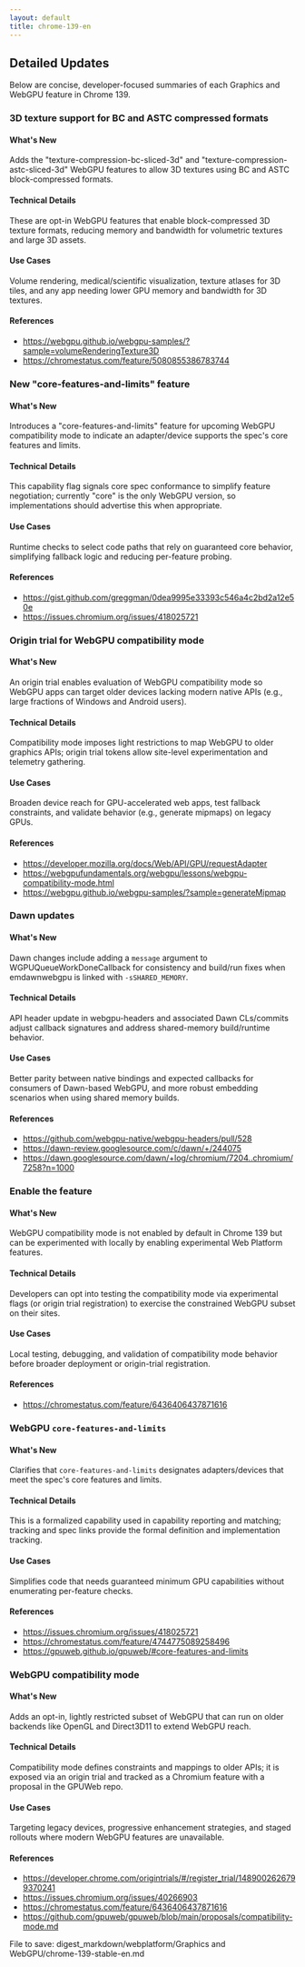 ```yaml
---
layout: default
title: chrome-139-en
---
```


## Detailed Updates

Below are concise, developer-focused summaries of each Graphics and WebGPU feature in Chrome 139.

### 3D texture support for BC and ASTC compressed formats

#### What's New
Adds the "texture-compression-bc-sliced-3d" and "texture-compression-astc-sliced-3d" WebGPU features to allow 3D textures using BC and ASTC block-compressed formats.

#### Technical Details
These are opt-in WebGPU features that enable block-compressed 3D texture formats, reducing memory and bandwidth for volumetric textures and large 3D assets.

#### Use Cases
Volume rendering, medical/scientific visualization, texture atlases for 3D tiles, and any app needing lower GPU memory and bandwidth for 3D textures.

#### References
- https://webgpu.github.io/webgpu-samples/?sample=volumeRenderingTexture3D
- https://chromestatus.com/feature/5080855386783744

### New "core-features-and-limits" feature

#### What's New
Introduces a "core-features-and-limits" feature for upcoming WebGPU compatibility mode to indicate an adapter/device supports the spec's core features and limits.

#### Technical Details
This capability flag signals core spec conformance to simplify feature negotiation; currently "core" is the only WebGPU version, so implementations should advertise this when appropriate.

#### Use Cases
Runtime checks to select code paths that rely on guaranteed core behavior, simplifying fallback logic and reducing per-feature probing.

#### References
- https://gist.github.com/greggman/0dea9995e33393c546a4c2bd2a12e50e
- https://issues.chromium.org/issues/418025721

### Origin trial for WebGPU compatibility mode

#### What's New
An origin trial enables evaluation of WebGPU compatibility mode so WebGPU apps can target older devices lacking modern native APIs (e.g., large fractions of Windows and Android users).

#### Technical Details
Compatibility mode imposes light restrictions to map WebGPU to older graphics APIs; origin trial tokens allow site-level experimentation and telemetry gathering.

#### Use Cases
Broaden device reach for GPU-accelerated web apps, test fallback constraints, and validate behavior (e.g., generate mipmaps) on legacy GPUs.

#### References
- https://developer.mozilla.org/docs/Web/API/GPU/requestAdapter
- https://webgpufundamentals.org/webgpu/lessons/webgpu-compatibility-mode.html
- https://webgpu.github.io/webgpu-samples/?sample=generateMipmap

### Dawn updates

#### What's New
Dawn changes include adding a `message` argument to WGPUQueueWorkDoneCallback for consistency and build/run fixes when emdawnwebgpu is linked with `-sSHARED_MEMORY`.

#### Technical Details
API header update in webgpu-headers and associated Dawn CLs/commits adjust callback signatures and address shared-memory build/runtime behavior.

#### Use Cases
Better parity between native bindings and expected callbacks for consumers of Dawn-based WebGPU, and more robust embedding scenarios when using shared memory builds.

#### References
- https://github.com/webgpu-native/webgpu-headers/pull/528
- https://dawn-review.googlesource.com/c/dawn/+/244075
- https://dawn.googlesource.com/dawn/+log/chromium/7204..chromium/7258?n=1000

### Enable the feature

#### What's New
WebGPU compatibility mode is not enabled by default in Chrome 139 but can be experimented with locally by enabling experimental Web Platform features.

#### Technical Details
Developers can opt into testing the compatibility mode via experimental flags (or origin trial registration) to exercise the constrained WebGPU subset on their sites.

#### Use Cases
Local testing, debugging, and validation of compatibility mode behavior before broader deployment or origin-trial registration.

#### References
- https://chromestatus.com/feature/6436406437871616

### WebGPU `core-features-and-limits`

#### What's New
Clarifies that `core-features-and-limits` designates adapters/devices that meet the spec's core features and limits.

#### Technical Details
This is a formalized capability used in capability reporting and matching; tracking and spec links provide the formal definition and implementation tracking.

#### Use Cases
Simplifies code that needs guaranteed minimum GPU capabilities without enumerating per-feature checks.

#### References
- https://issues.chromium.org/issues/418025721
- https://chromestatus.com/feature/4744775089258496
- https://gpuweb.github.io/gpuweb/#core-features-and-limits

### WebGPU compatibility mode

#### What's New
Adds an opt-in, lightly restricted subset of WebGPU that can run on older backends like OpenGL and Direct3D11 to extend WebGPU reach.

#### Technical Details
Compatibility mode defines constraints and mappings to older APIs; it is exposed via an origin trial and tracked as a Chromium feature with a proposal in the GPUWeb repo.

#### Use Cases
Targeting legacy devices, progressive enhancement strategies, and staged rollouts where modern WebGPU features are unavailable.

#### References
- https://developer.chrome.com/origintrials/#/register_trial/1489002626799370241
- https://issues.chromium.org/issues/40266903
- https://chromestatus.com/feature/6436406437871616
- https://github.com/gpuweb/gpuweb/blob/main/proposals/compatibility-mode.md

File to save:
digest_markdown/webplatform/Graphics and WebGPU/chrome-139-stable-en.md
